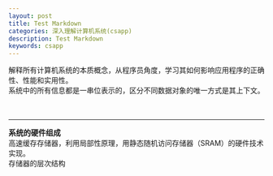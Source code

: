 ```yaml
---
layout: post
title: Test Markdown
categories: 深入理解计算机系统(csapp)
description: Test Markdown
keywords: csapp
---
```


<a name="5528"/>

<div>
<span><div><div>解释所有计算机系统的本质概念，从程序员角度，学习其如何影响应用程序的正确性、性能和实用性。</div><div>系统中的所有信息都是一串位表示的，区分不同数据对象的唯一方式是其上下文。</div><div><br/></div><div><br/></div><hr/><div><span style="font-size: 11pt; font-weight: bold;">系统的硬件组成</span></div><div>高速缓存存储器，利用局部性原理，用静态随机访问存储器（SRAM）的硬件技术实现。</div><div>存储器的层次结构</div></div></span>
</div>